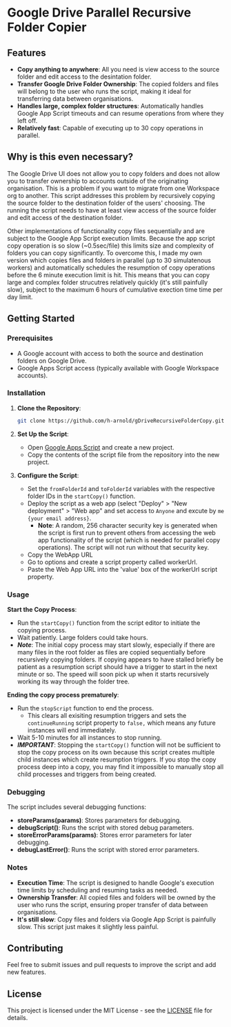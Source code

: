 # Google Drive Parallel Recursive Folder Copier

## Features

- **Copy anything to anywhere**: All you need is view access to the source folder and edit access to the desintation folder.
- **Transfer Google Drive Folder Ownership**: The copied folders and files will belong to the user who runs the script, making it ideal for transferring data between organisations.
- **Handles large, complex folder structures**: Automatically handles Google App Script timeouts and can resume operations from where they left off.
- **Relatively fast**: Capable of executing up to 30 copy operations in parallel. 

## Why is this even necessary?

The Google Drive UI does not allow you to copy folders and does not allow you to transfer ownership to accounts outside of the originating organisation. This is a problem if you want to migrate from one Workspace org to another. This script addresses this problem by recursively copying the source folder to the destination folder of the users' choosing. The running the script needs to have at least view access of the source folder and edit access of the destination folder. 

Other implementations of functionality copy files sequentially and are subject to the Google App Script execution limits. Because the app script copy operation is so slow (~0.5sec/file) this limits size and complexity of folders you can copy significantly. To overcome this, I made my own version which  copies files and folders in parallel (up to 30 simulatenous workers) and automatically schedules the resumption of copy operations before the 6 minute execution limit is hit. This means that you can copy large and complex folder strucutres relatively quickly (it's still painfully slow), subject to the maximum 6 hours of cumulative exection time time per day limit.

## Getting Started

### Prerequisites

- A Google account with access to both the source and destination folders on Google Drive.
- Google Apps Script access (typically available with Google Workspace accounts).

### Installation

1. **Clone the Repository**:
    ```sh
    git clone https://github.com/h-arnold/gDriveRecursiveFolderCopy.git
    ```
2. **Set Up the Script**:
    - Open [Google Apps Script](https://script.google.com/) and create a new project.
    - Copy the contents of the script file from the repository into the new project.

3. **Configure the Script**:
    - Set the `fromFolderId` and `toFolderId` variables with the respective folder IDs in the `startCopy()` function.
    - Deploy the script as a web app (select "Deploy" > "New deployment" > "Web app" and set access to `Anyone` and excute by `me {your email address}`.
      - **Note**: A random, 256 character security key is generated when the script is first run to prevent others from accessing the web app functionality of the script (which is needed for parallel copy operations). The script will not run without that security key.
    - Copy the WebApp URL
    - Go to options and create a script property called workerUrl.
    - Paste the Web App URL into the 'value' box of the workerUrl script property.
  

### Usage

 **Start the Copy Process**:
 
  - Run the `startCopy()` function from the script editor to initiate the copying process.
  - Wait patiently. Large folders could take hours.
  - ***Note***: The initial copy process may start slowly, especially if there are many files in the root folder as files are copied sequentially before recursively copying folders. If copying appears to have stalled briefly be patient as a resumption script should have a trigger to start in the next minute or so. The speed will soon pick up when it starts recursively working its way through the folder tree.

 **Ending the copy process prematurely**:
   - Run the `stopScript` function to end the process. 
     - This clears all exisiting resumption triggers and sets the `continueRunning` script property to `false,` which means any future instances will end immediately.
   - Wait 5-10 minutes for all instances to stop running.
   - ***IMPORTANT***: Stopping the `startCopy()` function will not be sufficient to stop the copy process on its own because this script creates multiple child instances which create resumption triggers. If you stop the copy process deep into a copy, you may find it impossible to manually stop all child processes and triggers from being created.



### Debugging

The script includes several debugging functions:
- **storeParams(params)**: Stores parameters for debugging.
- **debugScript()**: Runs the script with stored debug parameters.
- **storeErrorParams(params)**: Stores error parameters for later debugging.
- **debugLastError()**: Runs the script with stored error parameters.

### Notes

- **Execution Time**: The script is designed to handle Google's execution time limits by scheduling and resuming tasks as needed.
- **Ownership Transfer**: All copied files and folders will be owned by the user who runs the script, ensuring proper transfer of data between organisations.
- **It's still slow**: Copy files and folders via Google App Script is painfully slow. This script just makes it slightly less painful.

## Contributing

Feel free to submit issues and pull requests to improve the script and add new features.

## License

This project is licensed under the MIT License - see the [LICENSE](LICENSE) file for details.
